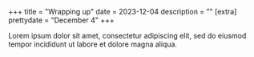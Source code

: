 +++
title = "Wrapping up"
date = 2023-12-04
description = ""
[extra]
prettydate = "December 4"
+++

Lorem ipsum dolor sit amet, consectetur adipiscing elit, sed do eiusmod tempor incididunt ut labore et dolore magna aliqua.
